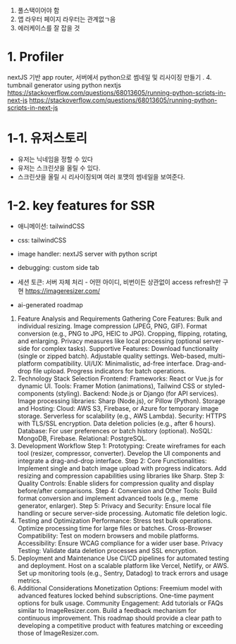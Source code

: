 1. 풀스택이어야 함
2. 앱 라우터 페이지 라우터는 관계없ㄱ음
3. 에러케이스를 잘 잡을 것

# 1. Profiler

nextJS 기반 app router, 서버에서 python으로 썸네일 및 리사이징 만들기 . 4. tumbnail generator using python nextjs
https://stackoverflow.com/questions/68013605/running-python-scripts-in-next-js
https://stackoverflow.com/questions/68013605/running-python-scripts-in-next-js

# 1-1. 유저스토리

- 유저는 닉네임을 정할 수 있다
- 유저는 스크린샷을 올릴 수 있다.
- 스크린샷을 올릴 시 리사이징되며 여러 포맷의 썸네일을 보여준다.

# 1-2. key features for SSR

- 애니메이션: tailwindCSS
- css: tailwindCSS
- image handler: nextJS server with python script
- debugging: custom side tab
- 세션 토큰: 서버 자체 처리 - 어떤 아이디, 비번이든 상관없이 access refresh만 구현
  https://imageresizer.com/

- ai-generated roadmap

1. Feature Analysis and Requirements Gathering
   Core Features:
   Bulk and individual resizing.
   Image compression (JPEG, PNG, GIF).
   Format conversion (e.g., PNG to JPG, HEIC to JPG).
   Cropping, flipping, rotating, and enlarging.
   Privacy measures like local processing (optional server-side for complex tasks).
   Supportive Features:
   Download functionality (single or zipped batch).
   Adjustable quality settings.
   Web-based, multi-platform compatibility.
   UI/UX:
   Minimalistic, ad-free interface.
   Drag-and-drop file upload.
   Progress indicators for batch operations.
2. Technology Stack Selection
   Frontend:
   Frameworks: React or Vue.js for dynamic UI.
   Tools: Framer Motion (animations), Tailwind CSS or styled-components (styling).
   Backend:
   Node.js or Django (for API services).
   Image processing libraries: Sharp (Node.js), or Pillow (Python).
   Storage and Hosting:
   Cloud: AWS S3, Firebase, or Azure for temporary image storage.
   Serverless for scalability (e.g., AWS Lambda).
   Security:
   HTTPS with TLS/SSL encryption.
   Data deletion policies (e.g., after 6 hours).
   Database: For user preferences or batch history (optional).
   NoSQL: MongoDB, Firebase.
   Relational: PostgreSQL.
3. Development Workflow
   Step 1: Prototyping:
   Create wireframes for each tool (resizer, compressor, converter).
   Develop the UI components and integrate a drag-and-drop interface.
   Step 2: Core Functionalities:
   Implement single and batch image upload with progress indicators.
   Add resizing and compression capabilities using libraries like Sharp.
   Step 3: Quality Controls:
   Enable sliders for compression quality and display before/after comparisons.
   Step 4: Conversion and Other Tools:
   Build format conversion and implement advanced tools (e.g., meme generator, enlarger).
   Step 5: Privacy and Security:
   Ensure local file handling or secure server-side processing.
   Automatic file deletion logic.
4. Testing and Optimization
   Performance:
   Stress test bulk operations.
   Optimize processing time for large files or batches.
   Cross-Browser Compatibility:
   Test on modern browsers and mobile platforms.
   Accessibility:
   Ensure WCAG compliance for a wider user base.
   Privacy Testing:
   Validate data deletion processes and SSL encryption.
5. Deployment and Maintenance
   Use CI/CD pipelines for automated testing and deployment.
   Host on a scalable platform like Vercel, Netlify, or AWS.
   Set up monitoring tools (e.g., Sentry, Datadog) to track errors and usage metrics.
6. Additional Considerations
   Monetization Options:
   Freemium model with advanced features locked behind subscriptions.
   One-time payment options for bulk usage.
   Community Engagement:
   Add tutorials or FAQs similar to ImageResizer.com.
   Build a feedback mechanism for continuous improvement.
   This roadmap should provide a clear path to developing a competitive product with features matching or exceeding those of ImageResizer.com.
